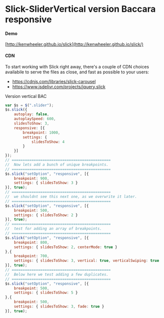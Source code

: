 # Slick-SliderVertical version Baccara responsive

[1]: <https://github.com/Baccara123/Slick-SliderVertical>

#### Demo

[http://kenwheeler.github.io/slick](http://kenwheeler.github.io/slick/)

#### CDN

To start working with Slick right away, there's a couple of CDN choices availabile
to serve the files as close, and fast as possible to your users:

- https://cdnjs.com/libraries/slick-carousel
- https://www.jsdelivr.com/projects/jquery.slick


Version vertical BAC
```javascript
var $s = $(".slider");
$s.slick({
    autoplay: false,
    autoplaySpeed: 600,
    slidesToShow: 3,
    responsive: [{ 
        breakpoint: 1000,
        settings: {
            slidesToShow: 4
        } 
    }]
});
// =============================================
//  Now lets add a bunch of unique breakpoints.
// =============================================
$s.slick("setOption", "responsive", [{
    breakpoint: 900, 
    settings: { slidesToShow: 3 }
}], true);
// =============================================
//  we shouldnt see this next one, as we overwrite it later.
// =============================================
$s.slick("setOption", "responsive", [{
    breakpoint: 500, 
    settings: { slidesToShow: 2 }
}], true);
// =============================================
//  test for adding an array of breakpoints.
// =============================================
$s.slick("setOption", "responsive", [{
    breakpoint: 800, 
    settings: { slidesToShow: 2, centerMode: true }
},{
    breakpoint: 700, 
    settings: { slidesToShow: 3, vertical: true, verticalSwiping: true }
}], true);
// =============================================
//  Below here we test adding a few duplicates.
// =============================================
$s.slick("setOption", "responsive", [{
    breakpoint: 500, 
    settings: { slidesToShow: 5 }
},{
    breakpoint: 500, 
    settings: { slidesToShow: 3, fade: true }
}], true);
```
